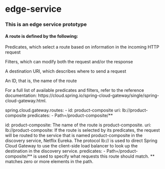 # edge-service
<h3>This is an edge service prototype</h3>

<h4>A route is defined by the following:</h4>

<p>Predicates, which select a route based on information in the incoming HTTP request</p>

<p>Filters, which can modify both the request and/or the response</p>
<p>A destination URI, which describes where to send a request</p>
<p>An ID, that is, the name of the route</p>
<p>For a full list of available predicates and filters, refer to the reference documentation: https://cloud.spring.io/spring-cloud-gateway/single/spring-cloud-gateway.html.</p>


<p>
spring.cloud.gateway.routes:
- id: product-composite
  uri: lb://product-composite
  predicates:
  - Path=/product-composite/**
</p>

<p>
id: product-composite: The name of the route is product-composite.
uri: lb://product-composite: If the route is selected by its predicates, the request will be routed to the service that is named product-composite in the discovery service, Netflix Eureka. The protocol lb:// is used to direct Spring Cloud Gateway to use the client-side load balancer to look up the destination in the discovery service.
predicates: - Path=/product-composite/** is used to specify what requests this route should match. ** matches zero or more elements in the path.
</p> 
